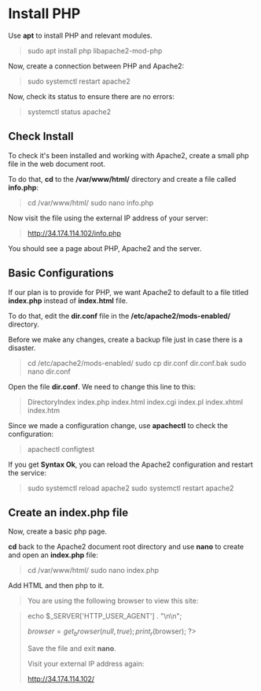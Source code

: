 # Install PHP

Use **apt** to install PHP and relevant modules.

> sudo apt install php libapache2-mod-php

Now, create a connection between PHP and Apache2:

> sudo systemctl restart apache2

Now, check its status to ensure there are no errors:

> systemctl status apache2

## Check Install

To check it's been installed and working with Apache2, create a small php file in the web document root. 

To do that, **cd** to the **/var/www/html/** directory and create a file called **info.php**:

> cd /var/www/html/
>sudo nano info.php
 
Now visit the file using the external IP address of your server:

> http://34.174.114.102/info.php

You should see a page about PHP, Apache2 and the server. 

## Basic Configurations 

If our plan is to provide for PHP, we want Apache2 to default to a file titled **index.php** instead of **index.html** file.

To do that, edit the **dir.conf** file in the **/etc/apache2/mods-enabled/** directory. 

Before we make any changes, create a backup file just in case there is a disaster.

>cd /etc/apache2/mods-enabled/
>sudo cp dir.conf dir.conf.bak
>sudo nano dir.conf

Open the file **dir.conf**. We need to change this line to this:

> DirectoryIndex index.php index.html index.cgi index.pl index.xhtml index.htm

Since we made a configuration change, use **apachectl** to check the configuration:

> apachectl configtest

If you get **Syntax Ok**, you can reload the Apache2 configuration and restart the service:

>sudo systemctl reload apache2
>sudo systemctl restart apache2

## Create an index.php file

Now, create a basic php page. 

**cd** back to the Apache2 document root directory and use **nano** to create and open an **index.php** file:

> cd /var/www/html/
>sudo nano index.php

Add HTML and then php to it. 

><html>
><head>
><title>Broswer Detector</title>
></head>
><body>
><p>You are using the following browser to view this site:</p>

><?php
echo $_SERVER['HTTP_USER_AGENT'] . "\n\n";

$browser = get_browser(null, true);
print_r($browser);
?>
></body>
></html>

Save the file and exit **nano**.

Visit your external IP address again:

http://34.174.114.102/


